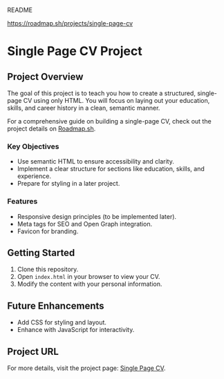 README

https://roadmap.sh/projects/single-page-cv

# Single Page CV Project

## Project Overview

The goal of this project is to teach you how to create a structured, single-page CV using only HTML. You will focus on laying out your education, skills, and career history in a clean, semantic manner.

For a comprehensive guide on building a single-page CV, check out the project details on [Roadmap.sh](https://roadmap.sh/projects/single-page-cv).

### Key Objectives

- Use semantic HTML to ensure accessibility and clarity.
- Implement a clear structure for sections like education, skills, and experience.
- Prepare for styling in a later project.

### Features

- Responsive design principles (to be implemented later).
- Meta tags for SEO and Open Graph integration.
- Favicon for branding.

## Getting Started

1. Clone this repository.
2. Open `index.html` in your browser to view your CV.
3. Modify the content with your personal information.

## Future Enhancements

- Add CSS for styling and layout.
- Enhance with JavaScript for interactivity.

## Project URL

For more details, visit the project page: [Single Page CV](https://roadmap.sh/projects/single-page-cv).